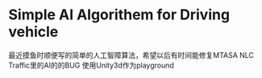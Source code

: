 # Simple AI Algorithem for Driving vehicle
最近摸鱼时顺便写的简单的人工智障算法，希望以后有时间能修复MTASA NLC Traffic里的AI的的BUG
使用Unity3d作为playground
